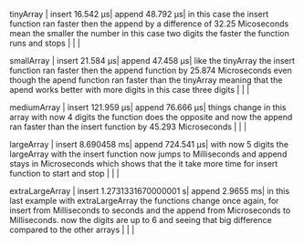 tinyArray
| insert 16.542 μs| append 48.792 μs| in this case the insert function ran faster then the append by a difference of 32.25 Micoseconds mean the smaller the number in this case two digits the faster the function runs and stops |   |   |

smallArray 
| insert 21.584 μs| append 47.458 μs| like the tinyArray the insert function ran faster then the append function by 25.874 Microseconds even though the apend function ran faster than the tinyArray meaning that the apend works better with more digits in this case three digits |  |  |

mediumArray
| insert 121.959 μs| append 76.666 μs| things change in this array with now 4 digits the function does the opposite and now the append ran faster than the insert function by 45.293 Microseconds  |   |   |

largeArray
| insert 8.690458 ms| append 724.541 μs| with now 5 digits the largeArray with the insert function now jumps to Milliseconds and append stays in Microseconds which shows that the it take more time for insert function to start and stop  |   |   |

extraLargeArray
| insert 1.2731331670000001 s| append 2.9655 ms| in this last example with extraLargeArray the functions change once again, for insert from Milliseconds to seconds and the append from Microseconds to Milliseconds. now the digits are up to 6 and seeing that big difference compared to the other arrays  |   |   |

